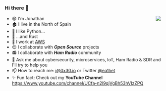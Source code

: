 ### Hi there :wave:
<!--
**ea1het/ea1het** is a ✨ _special_ ✨ repository because its `README.md` (this file) appears on your GitHub profile.
//-->
<img align="right" src="https://github-readme-stats.vercel.app/api?username=ea1het&show_icons=true">

- :sunglasses: I'm Jonathan
- :house: I live in the North of Spain
- :snake: I like Python...
- :crab: ...and Rust
- :office: I work at [AWS](https://aws.amazon.com/)
- :wink: I collaborate with _**Open Source**_ projects
- :radio: I collaborate with _**Ham Radio**_ community
- :speech_balloon: Ask me about cybersecurity, microservices, IoT, Ham Radio & SDR and I'll try to help you
- :mailbox: How to reach me: j@0x30.io or Twitter [@ea1het](twitter.com/ea1het)
- :sparkles: Fun fact: Check out my **YouTube Channel** https://www.youtube.com/channel/UCfa-n2l9qjVgBh53hVIzZPQ
